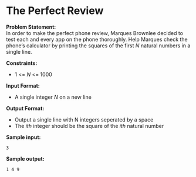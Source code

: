 # The Perfect Review

**Problem Statement:** <br>
In order to make the perfect phone review, Marques Brownlee decided to test each and every app on the phone thoroughly. Help Marques check the phone’s calculator by printing the squares of the first _N_ natural numbers in a single line.

**Constraints:** <br>
 - 1 <= _N_ <= 1000

**Input Format:** <br>
 - A single integer _N_ on a new line

**Output Format:** <br>
 - Output a single line with N integers seperated by a space
 - The _ith_ integer should be the square of the _ith_ natural number

**Sample input:** <br>
```
3
```

**Sample output:** <br>
```
1 4 9
```
